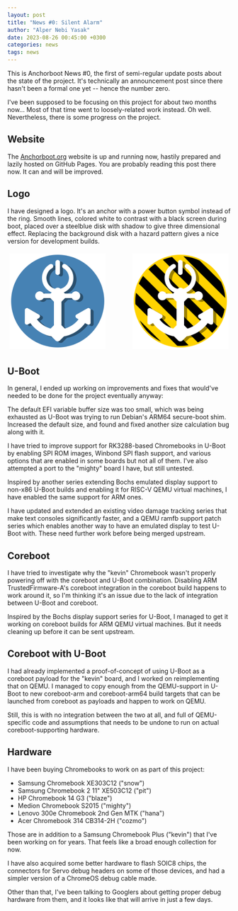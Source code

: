 ```yaml
---
layout: post
title: "News #0: Silent Alarm"
author: "Alper Nebi Yasak"
date: 2023-08-26 00:45:00 +0300
categories: news
tags: news
---
```


This is Anchorboot News #0, the first of semi-regular update posts about
the state of the project. It's technically an announcement post since
there hasn't been a formal one yet -- hence the number zero.

I've been supposed to be focusing on this project for about two months
now... Most of that time went to loosely-related work instead. Oh well.
Nevertheless, there is some progress on the project.


Website
-------

The [Anchorboot.org](http://anchorboot.org) website is up and running
now, hastily prepared and lazily hosted on GitHub Pages. You are
probably reading this post there now. It can and will be improved.


Logo
----

I have designed a logo. It's an anchor with a power button symbol
instead of the ring. Smooth lines, colored white to contrast with a
black screen during boot, placed over a steelblue disk with shadow to
give three dimensional effect. Replacing the background disk with a
hazard pattern gives a nice version for development builds.

<div style="display: flex; flex-flow: row wrap; justify-content: space-between; align-items: center; column-gap: 10%; margin: 0 0 20px 0;">
  <a href="/anchorboot.svg" style="flex: 1; margin: 1%;">
    <img src="/anchorboot.svg" alt="Anchorboot logo with the steel blue background">
  </a>
  <a href="/anchorboot-dev.svg" style="flex: 1; margin: 1%;">
    <img src="/anchorboot-dev.svg" alt="Anchorboot logo with the hazard pattern background">
  </a>
</div>


U-Boot
------

In general, I ended up working on improvements and fixes that would've
needed to be done for the project eventually anyway:

The default EFI variable buffer size was too small, which was being
exhausted as U-Boot was trying to run Debian's ARM64 secure-boot shim.
Increased the default size, and found and fixed another size calculation
bug along with it.

I have tried to improve support for RK3288-based Chromebooks in U-Boot
by enabling SPI ROM images, Winbond SPI flash support, and various
options that are enabled in some boards but not all of them. I've also
attempted a port to the "mighty" board I have, but still untested.

Inspired by another series extending Bochs emulated display support to
non-x86 U-Boot builds and enabling it for RISC-V QEMU virtual machines,
I have enabled the same support for ARM ones.

I have updated and extended an existing video damage tracking series
that make text consoles significantly faster, and a QEMU ramfb support
patch series which enables another way to have an emulated display to
test U-Boot with. These need further work before being merged upstream.


Coreboot
--------

I have tried to investigate why the "kevin" Chromebook wasn't properly
powering off with the coreboot and U-Boot combination. Disabling ARM
TrustedFirmware-A's coreboot integration in the coreboot build happens
to work around it, so I'm thinking it's an issue due to the lack of
integration between U-Boot and coreboot.

Inspired by the Bochs display support series for U-Boot, I managed to
get it working on coreboot builds for ARM QEMU virtual machines. But it
needs cleaning up before it can be sent upstream.


Coreboot with U-Boot
--------------------

I had already implemented a proof-of-concept of using U-Boot as a
coreboot payload for the "kevin" board, and I worked on reimplementing
that on QEMU. I managed to copy enough from the QEMU-support in U-Boot
to new coreboot-arm and coreboot-arm64 build targets that can be
launched from coreboot as payloads and happen to work on QEMU.

Still, this is with no integration between the two at all, and full of
QEMU-specific code and assumptions that needs to be undone to run on
actual coreboot-supporting hardware.


Hardware
--------

I have been buying Chromebooks to work on as part of this project:

- Samsung Chromebook XE303C12 ("snow")
- Samsung Chromebook 2 11" XE503C12 ("pit")
- HP Chromebook 14 G3 ("blaze")
- Medion Chromebook S2015 ("mighty")
- Lenovo 300e Chromebook 2nd Gen MTK ("hana")
- Acer Chromebook 314 CB314-2H ("cozmo")

Those are in addition to a Samsung Chromebook Plus ("kevin") that I've
been working on for years. That feels like a broad enough collection for
now.

I have also acquired some better hardware to flash SOIC8 chips, the
connectors for Servo debug headers on some of those devices, and had a
simpler version of a ChromeOS debug cable made.

Other than that, I've been talking to Googlers about getting proper
debug hardware from them, and it looks like that will arrive in just a
few days.
